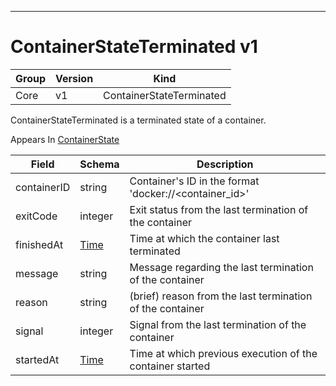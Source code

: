 

-----------
# ContainerStateTerminated v1



Group        | Version     | Kind
------------ | ---------- | -----------
Core | v1 | ContainerStateTerminated







ContainerStateTerminated is a terminated state of a container.

<aside class="notice">
Appears In <a href="#containerstate-v1">ContainerState</a> </aside>

Field        | Schema     | Description
------------ | ---------- | -----------
containerID | string | Container's ID in the format 'docker://<container_id>'
exitCode | integer | Exit status from the last termination of the container
finishedAt | [Time](#time-unversioned) | Time at which the container last terminated
message | string | Message regarding the last termination of the container
reason | string | (brief) reason from the last termination of the container
signal | integer | Signal from the last termination of the container
startedAt | [Time](#time-unversioned) | Time at which previous execution of the container started






